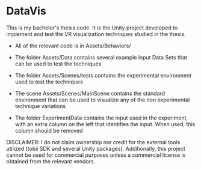 # DataVis
This is my bachelor's thesis code. It is the Unity project developed to implement and test the VR visualization techniques studied in the thesis.


- All of the relevant code is in Assets/Behaviors/

- The folder Assets/Data contains several example input Data Sets that can be used to test the techniques

- The folder Assets/Scenes/tests contains the experimental environment used to test the techniques

- The scene Assets/Scenes/MainScene contains the standard environment that can be used to visualize any of the non experimental technique variations

- The folder ExperimentData contains the input used in the experiment, with an extra column on the left that identifies the input. When used, this column should be removed

DISCLAIMER:
I do not claim ownership nor credit for the external tools utilized (tobii SDK and several Unity packages). Additionally, this project cannot be used for commercial purposes unless a commercial license is obtained from the relevant vendors.
